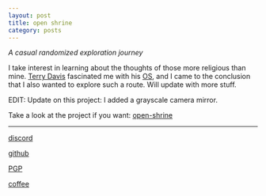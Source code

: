 ```yaml
---
layout: post
title: open shrine
category: posts
---
```


*A casual randomized exploration journey*

I take interest in learning about the thoughts of those more religious than mine.
[Terry Davis](https://en.wikipedia.org/wiki/Terry_A._Davis) fascinated me with his [OS](https://en.wikipedia.org/wiki/TempleOS), 
and I came to the conclusion that I also wanted to explore such a route. Will update with more stuff.

EDIT:
Update on this project: I added a grayscale camera mirror.

Take a look at the project if you want:
[open-shrine][open-shrine]

---

[discord][discord]

[github][dqd]

[PGP][PGP]

[coffee][coffee]

[discord]: https://discord.com/channels/@me/dqd#0143
[dqd]: https://github.com/dqdang
[PGP]: https://raw.githubusercontent.com/dqdang/dqdang.github.io/master/derek-dang.asc
[coffee]: https://www.buymeacoffee.com/dqdang
[open-shrine]: https://github.com/dqdang/open-shrine
